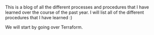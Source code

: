 
This is a blog of all the different processes and procedures that I have learned over the course of the past year. I will list all of the different procedures that I have learned :)

We will start by going over Terraform.

